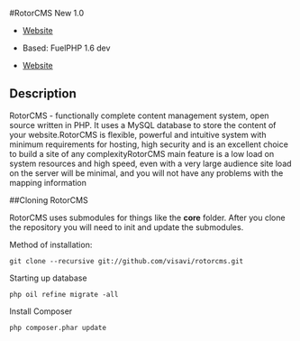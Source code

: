 #RotorCMS New 1.0

* [Website](http://visavi.net/)

* Based: FuelPHP 1.6 dev

* [Website](http://fuelphp.com/)

## Description
RotorCMS - functionally complete content management system, open source written in PHP. It uses a MySQL database to store the content of your website.RotorCMS is flexible, powerful and intuitive system with minimum requirements for hosting, high security and is an excellent choice to build a site of any complexityRotorCMS main feature is a low load on system resources and high speed, even with a very large audience site load on the server will be minimal, and you will not have any problems with the mapping information

##Cloning RotorCMS

RotorCMS uses submodules for things like the **core** folder.  After you clone the repository you will need to init and update the submodules.

Method of installation:

    git clone --recursive git://github.com/visavi/rotorcms.git

Starting up database

    php oil refine migrate -all

Install Composer

    php composer.phar update
